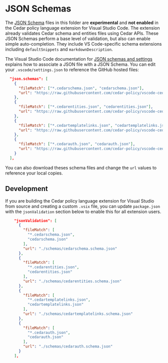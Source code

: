 # JSON Schemas

The [JSON Schema](https://json-schema.org/) files in this folder are **experimental** and **not enabled** in the Cedar policy language extension for Visual Studio Code.  The extension already validates Cedar schema and entities files using Cedar APIs.  These JSON Schemas perform a base level of validation, but also can enable simple auto-completion.  They include VS Code-specific schema extensions including `defaultSnippets` and `markdownDescription`.

The Visual Studio Code documentation for [JSON schemas and settings](https://code.visualstudio.com/docs/languages/json#_json-schemas-and-settings) explains how to associate a JSON file with a JSON Schema.  You can edit your `.vscode/settings.json` to reference the GitHub hosted files:

```json
  "json.schemas": [
    {
      "fileMatch": ["*.cedarschema.json", "cedarschema.json"],
      "url": "https://raw.githubusercontent.com/cedar-policy/vscode-cedar/main/schemas/cedarschema.schema.json"
    },
    {
      "fileMatch": ["*.cedarentities.json", "cedarentities.json"],
      "url": "https://raw.githubusercontent.com/cedar-policy/vscode-cedar/main/schemas/cedarentities.schema.json"
    },
    {
      "fileMatch": ["*.cedartemplatelinks.json", "cedartemplatelinks.json"],
      "url": "https://raw.githubusercontent.com/cedar-policy/vscode-cedar/main/schemas/cedartemplatelinks.schema.json"
    },
    {
      "fileMatch": ["*.cedarauth.json", "cedarauth.json"],
      "url": "https://raw.githubusercontent.com/cedar-policy/vscode-cedar/main/schemas/cedarauth.schema.json"
    }
  ],
```

You can also download theses schema files and change the `url` values to reference your local copies.

## Development

If you are building the Cedar policy language extension for Visual Studio from source and creating a custom `.vsix` file, you can update `package.json` with the `jsonValidation` section below to enable this for all extension users.

```json
    "jsonValidation": [
      {
        "fileMatch": [
          "*.cedarschema.json", 
          "cedarschema.json"
        ],
        "url": "./schemas/cedarschema.schema.json"
      },
      {
        "fileMatch": [
          "*.cedarentities.json", 
          "cedarentities.json"
        ],
        "url": "./schemas/cedarentities.schema.json"
      },
      {
        "fileMatch": [
          "*.cedartemplatelinks.json", 
          "cedartemplatelinks.json"
        ],
        "url": "./schemas/cedartemplatelinks.schema.json"
      },
      {
        "fileMatch": [
          "*.cedarauth.json", 
          "cedarauth.json"
        ],
        "url": "./schemas/cedarauth.schema.json"
      }
    ],
```
